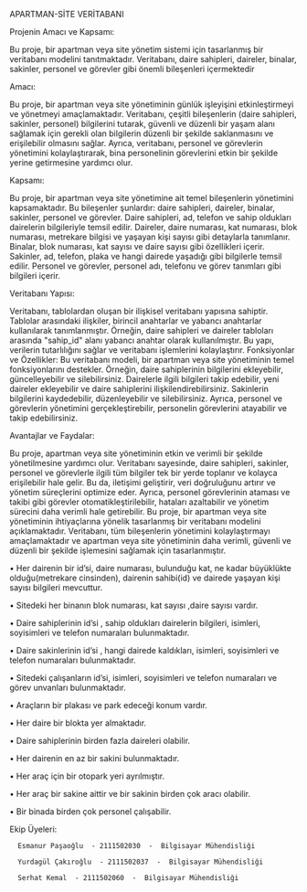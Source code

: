 APARTMAN-SİTE VERİTABANI


Projenin Amacı ve Kapsamı:

Bu proje, bir apartman veya site yönetim sistemi için tasarlanmış bir veritabanı modelini tanıtmaktadır. Veritabanı, daire sahipleri, daireler, binalar, sakinler, personel ve görevler gibi önemli bileşenleri içermektedir

Amacı:

Bu proje, bir apartman veya site yönetiminin günlük işleyişini etkinleştirmeyi ve yönetmeyi amaçlamaktadır. Veritabanı, çeşitli bileşenlerin (daire sahipleri, sakinler, personel) bilgilerini tutarak, güvenli ve düzenli bir yaşam alanı sağlamak için gerekli olan bilgilerin düzenli bir şekilde saklanmasını ve erişilebilir olmasını sağlar. Ayrıca, veritabanı, personel ve görevlerin yönetimini kolaylaştırarak, bina personelinin görevlerini etkin bir şekilde yerine getirmesine yardımcı olur.

Kapsamı:

Bu proje, bir apartman veya site yönetimine ait temel bileşenlerin yönetimini kapsamaktadır. Bu bileşenler şunlardır: daire sahipleri, daireler, binalar, sakinler, personel ve görevler. Daire sahipleri, ad, telefon ve sahip oldukları dairelerin bilgileriyle temsil edilir. Daireler, daire numarası, kat numarası, blok numarası, metrekare bilgisi ve yaşayan kişi sayısı gibi detaylarla tanımlanır. Binalar, blok numarası, kat sayısı ve daire sayısı gibi özellikleri içerir. Sakinler, ad, telefon, plaka ve hangi dairede yaşadığı gibi bilgilerle temsil edilir. Personel ve görevler, personel adı, telefonu ve görev tanımları gibi bilgileri içerir.

Veritabanı Yapısı:

Veritabanı, tablolardan oluşan bir ilişkisel veritabanı yapısına sahiptir. Tablolar arasındaki ilişkiler, birincil anahtarlar ve yabancı anahtarlar kullanılarak tanımlanmıştır. Örneğin, daire sahipleri ve daireler tabloları arasında "sahip_id" alanı yabancı anahtar olarak kullanılmıştır. Bu yapı, verilerin tutarlılığını sağlar ve veritabanı işlemlerini kolaylaştırır.
Fonksiyonlar ve Özellikler:
Bu veritabanı modeli, bir apartman veya site yönetiminin temel fonksiyonlarını destekler. Örneğin, daire sahiplerinin bilgilerini ekleyebilir, güncelleyebilir ve silebilirsiniz. Dairelerle ilgili bilgileri takip edebilir, yeni daireler ekleyebilir ve daire sahiplerini ilişkilendirebilirsiniz. Sakinlerin bilgilerini kaydedebilir, düzenleyebilir ve silebilirsiniz. Ayrıca, personel ve görevlerin yönetimini gerçekleştirebilir, personelin görevlerini atayabilir ve takip edebilirsiniz.

Avantajlar ve Faydalar:

Bu proje, apartman veya site yönetiminin etkin ve verimli bir şekilde yönetilmesine yardımcı olur. Veritabanı sayesinde, daire sahipleri, sakinler, personel ve görevlerle ilgili tüm bilgiler tek bir yerde toplanır ve kolayca erişilebilir hale gelir. Bu da, iletişimi geliştirir, veri doğruluğunu artırır ve yönetim süreçlerini optimize eder. Ayrıca, personel görevlerinin ataması ve takibi gibi görevler otomatikleştirilebilir, hataları azaltabilir ve yönetim sürecini daha verimli hale getirebilir.
Bu proje, bir apartman veya site yönetiminin ihtiyaçlarına yönelik tasarlanmış bir veritabanı modelini açıklamaktadır. Veritabanı, tüm bileşenlerin yönetimini kolaylaştırmayı amaçlamaktadır ve apartman veya site yönetiminin daha verimli, güvenli ve düzenli bir şekilde işlemesini sağlamak için tasarlanmıştır.


•	Her dairenin bir id’si, daire numarası, bulunduğu kat, ne kadar büyüklükte olduğu(metrekare cinsinden), dairenin sahibi(id) ve dairede yaşayan kişi sayısı bilgileri mevcuttur.

•	Sitedeki her binanın blok numarası, kat sayısı ,daire sayısı vardır.

•	Daire sahiplerinin id’si , sahip oldukları dairelerin bilgileri, isimleri, soyisimleri ve telefon numaraları bulunmaktadır.

•	Daire sakinlerinin id’si , hangi dairede kaldıkları, isimleri, soyisimleri ve telefon numaraları bulunmaktadır.

•	Sitedeki çalışanların id’si, isimleri, soyisimleri ve telefon numaraları ve görev unvanları bulunmaktadır.

•	Araçların bir plakası ve park edeceği konum vardır.

•	Her daire bir blokta yer almaktadır.

•	Daire sahiplerinin birden fazla daireleri olabilir.

•	Her dairenin en az bir sakini bulunmaktadır.

•	Her araç için bir otopark yeri ayrılmıştır.

•	Her araç bir sakine aittir ve bir sakinin birden çok aracı olabilir.

•	Bir binada birden çok personel çalışabilir.



Ekip Üyeleri:

      Esmanur Paşaoğlu  - 2111502030  -  Bilgisayar Mühendisliği 
      
      Yurdagül Çakıroğlu  - 2111502037  -  Bilgisayar Mühendisliği
      
      Serhat Kemal  - 2111502060  -  Bilgisayar Mühendisliği 
      

